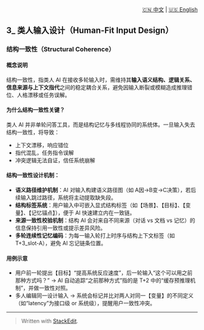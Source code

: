 <p align="right">
  <a href="/AI_structure_reasoning_Fit-human/zh/#/3_human_interface_design/3.1_Structural%20consistency.md">🇨🇳 中文</a> | <a href="/AI_structure_reasoning_Fit-human/en/#/3_human_interface_design/3.1_Structural%20consistency.md">🇺🇸 English</a>
</p>

  
##  3\_ 类人输入设计（Human-Fit Input Design）

###  结构一致性（Structural Coherence）

#### 概念说明

结构一致性，指类人 AI 在接收多轮输入时，需维持其**输入语义结构、逻辑关系、信息来源与上下文指代**之间的稳定耦合关系，避免因输入断裂或模糊造成推理错位、人格漂移或任务误解。

#### 为什么结构一致性关键？

类人 AI 并非单轮问答工具，而是结构记忆与多线程协同的系统体。一旦输入失去结构一致性，将导致：

* 上下文漂移，响应错位
* 指代混乱，任务指令误解
* 冲突逻辑无法自证，信任系统崩解

#### 结构一致性设计机制：

* **语义路径维护机制**：AI 对输入构建语义路径图（如 A因→B变→C决策），若后续输入跳过路径，系统将主动提取缺失段。
* **结构标签系统**：用户输入中可嵌入显式结构标签（如【场景】、【目标】、【变量】、【记忆锚点】），便于 AI 快速建立内在一致链。
* **来源一致性校验机制**：结构 AI 会对来自不同来源（对话 vs 文档 vs 记忆）的信息保持引用一致性或提示差异风险。
* **多轮连续性记忆编码**：为每一输入轮打上时序与结构上下文标签（如 T+3\_slot-A），避免 AI 忘记链条位置。

#### 用例示意

* 用户前一轮提出【目标】“提高系统反应速度”，后一轮输入“这个可以用之前那种方式吗？” → AI 自动追踪“之前那种方式”指的是 T+2 中的“缓存预推理机制”，并做一致性对照。
* 多人编辑同一设计输入 → 系统会标记并比对两人对同一【变量】的不同定义（如“latency”为接口级 or 系统级），提醒用户一致性冲突。

---


> Written with [StackEdit](https://stackedit.io/).

